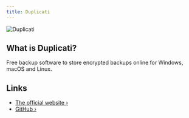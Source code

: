 ```yaml
---
title: Duplicati
---
```


![Duplicati](https://docs.duplicati.com/en/latest/duplicatilogo.webp)

## What is Duplicati?

Free backup software to store encrypted backups online for Windows, macOS and Linux.

## Links

- [The official website ›](https://www.duplicati.com/)
- [GitHub ›](https://github.com/duplicati/duplicati)
